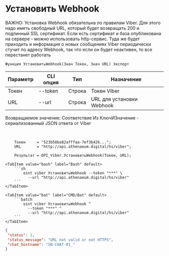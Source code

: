 ﻿---
sidebar_position: 1
---

# Установить Webhook
ВАЖНО: Установка Webhook обязательна по правилам Viber. Для этого надо иметь свободный URL, который будет возвращать 200 и подлинный SSL сертификат. Если есть сертификат и база опубликована на сервере - можно использовать http-сервис. Туда же будет приходить и информация о новых сообщениях Viber периодически стучит по адресу Webhook, так что если он будет неактивен, то все перестанет работать



`Функция УстановитьWebhook(Знач Токен, Знач URL) Экспорт`

  | Параметр | CLI опция | Тип | Назначение |
  |-|-|-|-|
  | Токен | --token | Строка | Токен Viber |
  | URL | --url | Строка | URL для установки Webhook |

  
  Возвращаемое значение:   Соответствие Из КлючИЗначение - сериализованный JSON ответа от Viber

<br/>




```bsl title="Пример кода"
    Токен     = "523b58ba82afffaa-7ef3b426...";
    URL       = "http://api.athenaeum.digital/hs/viber";

    Результат = OPI_Viber.УстановитьWebhook(Токен, URL);
```
    

 <Tabs>
  
    <TabItem value="bash" label="Bash" default>
        ```sh
            oint viber УстановитьWebhook --token "***" \
              --url "http://api.athenaeum.digital/hs/viber"
        ```
    </TabItem>
  
    <TabItem value="bat" label="CMD/Bat" default>
        ```batch
            oint viber УстановитьWebhook ^
              --token "***" ^
              --url "http://api.athenaeum.digital/hs/viber"
        ```
    </TabItem>
</Tabs>


```json title="Результат"
{
 "status": 1,
 "status_message": "URL not valid or not HTTPS",
 "chat_hostname": "SN-CHAT-01_"
}
```
